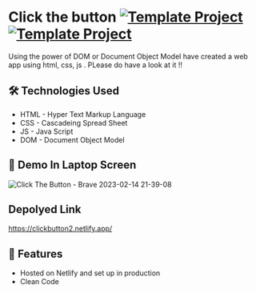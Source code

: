 # Click the button [![Template Project](https://img.shields.io/badge/Web-App-red)](http://www.gnu.org/licenses/agpl-3.0) [![Template Project](https://img.shields.io/badge/Technologies%20-HTML%2FCSS%2FJS-brightgreen)](http://www.gnu.org/licenses/agpl-3.0)

Using the power of DOM or Document Object Model have created a web app using html, css, js . PLease do have a look at it !!

## 🛠 Technologies Used
  - HTML - Hyper Text Markup Language
  - CSS - Cascadeing Spread Sheet
  - JS - Java Script
  - DOM - Document Object Model

## 🚩 Demo In Laptop Screen

![Click The Button - Brave 2023-02-14 21-39-08](https://user-images.githubusercontent.com/72431298/218795089-847eaeaa-5037-4f30-b618-1d913faa61d5.gif)



## Depolyed Link 
https://clickbutton2.netlify.app/


## 📝 Features

- Hosted on Netlify and set up in production
- Clean Code


